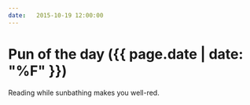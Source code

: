 ```yaml
---
date:   2015-10-19 12:00:00
---
```


# Pun of the day ({{ page.date | date: "%F" }})

Reading while sunbathing makes you well-red.

